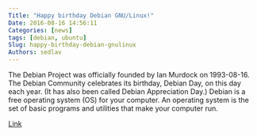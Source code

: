 ```yaml
---
Title: "Happy birthday Debian GNU/Linux!"
Date: 2016-08-16 14:56:11
Categories: [news]
tags: [debian, ubuntu]
Slug: happy-birthday-debian-gnulinux
Authors: sedlav
---
```


The Debian Project was officially founded by Ian Murdock on 1993-08-16. The Debian Community celebrates its birthday, Debian Day, on this day each year. (It has also been called Debian Appreciation Day.)
Debian is a free operating system (OS) for your computer. An operating system is the set of basic programs and utilities that make your computer run.

[Link](https://wiki.debian.org/DebianDay/2016)
